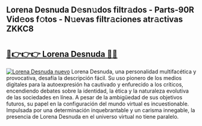## Lorena Desnuda D𝚎sn𝚞dos filtr𝚊dos - Parts-90R Vid𝚎os f𝚘tos - N𝚞evas filtr𝚊ciones atr𝚊ctivas ZKKC8

# <h2><a href="http://mb0jxie.tromn.icu/?c=Lorena+Desnuda">🔗👉👉👉 Lorena Desnuda 🔗🔗</a></h2>

[![Lorena Desnuda nuevo](https://i.imgur.com/pEAQMta.gif)](http://mb0jxie.tromn.icu/?c=Lorena+Desnuda)
Lorena Desnuda, una personalidad multifacética y provocativa, desafía la descripción fácil. Su uso pionero de los medios digitales para la autoexpresión ha cautivado y enfurecido a los críticos, encendiendo debates sobre la identidad, la ética y la naturaleza evolutiva de las sociedades en línea. A pesar de la ambigüedad de sus objetivos futuros, su papel en la configuración del mundo virtual es incuestionable. Impulsada por una determinación inquebrantable y un carisma innegable, la presencia de Lorena Desnuda en el universo virtual no tiene paralelo.
